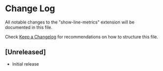# Change Log

All notable changes to the "show-line-metrics" extension will be documented in this file.

Check [Keep a Changelog](http://keepachangelog.com/) for recommendations on how to structure this file.

## [Unreleased]

- Initial release
